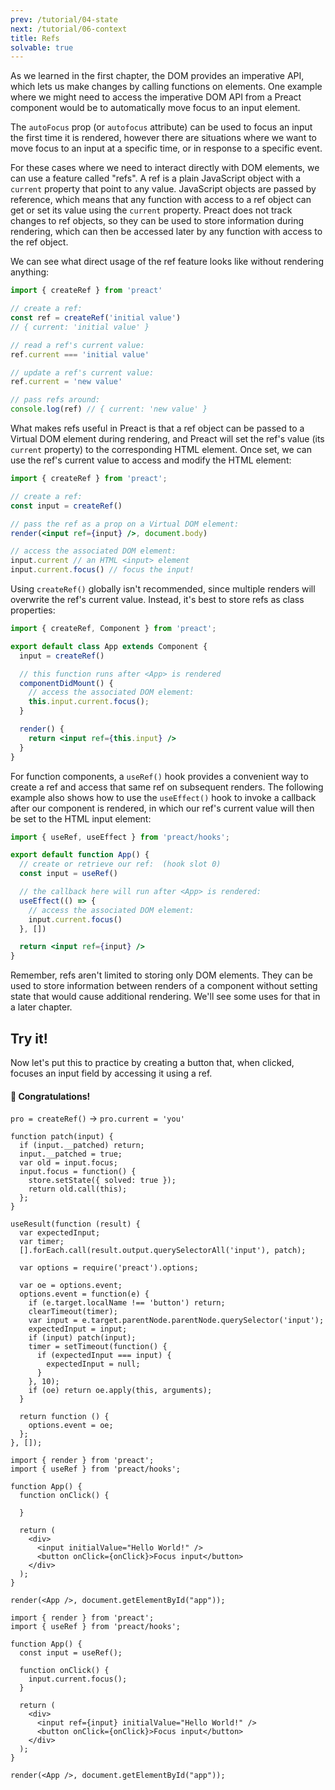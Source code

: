 ```yaml
---
prev: /tutorial/04-state
next: /tutorial/06-context
title: Refs
solvable: true
---
```


As we learned in the first chapter, the DOM provides an imperative API,
which lets us make changes by calling functions on elements. One example
where we might need to access the imperative DOM API from a Preact
component would be to automatically move focus to an input element.

The `autoFocus` prop (or `autofocus` attribute) can be used to focus an
input the first time it is rendered, however there are situations where
we want to move focus to an input at a specific time, or in response to
a specific event.

For these cases where we need to interact directly with DOM elements,
we can use a feature called "refs". A ref is a plain JavaScript object
with a `current` property that point to any value. JavaScript objects are
passed by reference, which means that any function with access to a ref
object can get or set its value using the `current` property. Preact does
not track changes to ref objects, so they can be used to store information
during rendering, which can then be accessed later by any function with
access to the ref object.

We can see what direct usage of the ref feature looks like without rendering
anything:

```js
import { createRef } from 'preact'

// create a ref:
const ref = createRef('initial value')
// { current: 'initial value' }

// read a ref's current value:
ref.current === 'initial value'

// update a ref's current value:
ref.current = 'new value'

// pass refs around:
console.log(ref) // { current: 'new value' }
```

What makes refs useful in Preact is that a ref object can be passed to a
Virtual DOM element during rendering, and Preact will set the ref's value
(its `current` property) to the corresponding HTML element. Once set,
we can use the ref's current value to access and modify the HTML element:

```jsx
import { createRef } from 'preact';

// create a ref:
const input = createRef()

// pass the ref as a prop on a Virtual DOM element:
render(<input ref={input} />, document.body)

// access the associated DOM element:
input.current // an HTML <input> element
input.current.focus() // focus the input!
```

Using `createRef()` globally isn't recommended, since multiple renders
will overwrite the ref's current value. Instead, it's best to store
refs as class properties:

```jsx
import { createRef, Component } from 'preact';

export default class App extends Component {
  input = createRef()

  // this function runs after <App> is rendered
  componentDidMount() {
    // access the associated DOM element:
    this.input.current.focus();
  }

  render() {
    return <input ref={this.input} />
  }
}
```

For function components, a `useRef()` hook provides a convenient way
to create a ref and access that same ref on subsequent renders. The
following example also shows how to use the `useEffect()` hook to
invoke a callback after our component is rendered, in which our
ref's current value will then be set to the HTML input element:

```jsx
import { useRef, useEffect } from 'preact/hooks';

export default function App() {
  // create or retrieve our ref:  (hook slot 0)
  const input = useRef()

  // the callback here will run after <App> is rendered:
  useEffect(() => {
    // access the associated DOM element:
    input.current.focus()
  }, [])

  return <input ref={input} />
}
```

Remember, refs aren't limited to storing only DOM elements. They can be used
to store information between renders of a component without setting state
that would cause additional rendering. We'll see some uses for that in a
later chapter.


## Try it!

Now let's put this to practice by creating a button that, when clicked, focuses
an input field by accessing it using a ref.


<solution>
  <h4>🎉 Congratulations!</h4>
  <p><code>pro = createRef()</code> → <code>pro.current = 'you'</code></p>
</solution>


```js:setup
function patch(input) {
  if (input.__patched) return;
  input.__patched = true;
  var old = input.focus;
  input.focus = function() {
    store.setState({ solved: true });
    return old.call(this);
  };
}

useResult(function (result) {
  var expectedInput;
  var timer;
  [].forEach.call(result.output.querySelectorAll('input'), patch);

  var options = require('preact').options;

  var oe = options.event;
  options.event = function(e) {
    if (e.target.localName !== 'button') return;
    clearTimeout(timer);
    var input = e.target.parentNode.parentNode.querySelector('input');
    expectedInput = input;
    if (input) patch(input);
    timer = setTimeout(function() {
      if (expectedInput === input) {
        expectedInput = null;
      }
    }, 10);
    if (oe) return oe.apply(this, arguments);
  }

  return function () {
    options.event = oe;
  };
}, []);
```


```jsx:repl-initial
import { render } from 'preact';
import { useRef } from 'preact/hooks';

function App() {
  function onClick() {

  }

  return (
    <div>
      <input initialValue="Hello World!" />
      <button onClick={onClick}>Focus input</button>
    </div>
  );
}

render(<App />, document.getElementById("app"));
```

```jsx:repl-final
import { render } from 'preact';
import { useRef } from 'preact/hooks';

function App() {
  const input = useRef();

  function onClick() {
    input.current.focus();
  }

  return (
    <div>
      <input ref={input} initialValue="Hello World!" />
      <button onClick={onClick}>Focus input</button>
    </div>
  );
}

render(<App />, document.getElementById("app"));
```
